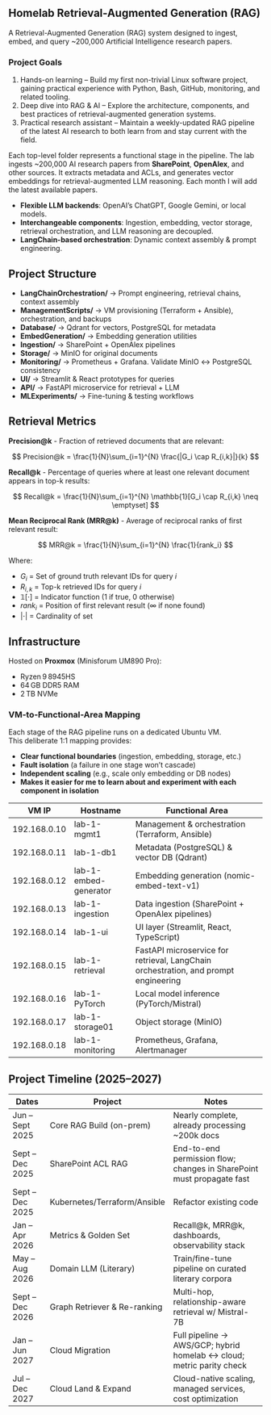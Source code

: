 ## Homelab Retrieval-Augmented Generation (RAG)  

A Retrieval-Augmented Generation (RAG) system designed to ingest, embed, and query ~200,000 Artificial Intelligence research papers.

### Project Goals
1.	Hands-on learning – Build my first non-trivial Linux software project, gaining practical experience with Python, Bash, GitHub, monitoring, and related tooling.
2.	Deep dive into RAG & AI – Explore the architecture, components, and best practices of retrieval-augmented generation systems.
3.	Practical research assistant – Maintain a weekly-updated RAG pipeline of the latest AI research to both learn from and stay current with the field.

Each top-level folder represents a functional stage in the pipeline. The lab ingests ~200,000 AI research papers from **SharePoint**, **OpenAlex**, and other sources. It extracts metadata and ACLs, and generates vector embeddings for retrieval-augmented LLM reasoning. Each month I will add the latest available papers. 

- **Flexible LLM backends**: OpenAI’s ChatGPT, Google Gemini, or local models.  
- **Interchangeable components**: Ingestion, embedding, vector storage, retrieval orchestration, and LLM reasoning are decoupled.  
- **LangChain-based orchestration**: Dynamic context assembly & prompt engineering.  

## Project Structure  

- **LangChainOrchestration/** → Prompt engineering, retrieval chains, context assembly  
- **ManagementScripts/** → VM provisioning (Terraform + Ansible), orchestration, and backups 
- **Database/** → Qdrant for vectors, PostgreSQL for metadata  
- **EmbedGeneration/** → Embedding generation utilities  
- **Ingestion/** → SharePoint + OpenAlex pipelines  
- **Storage/** → MinIO for original documents  
- **Monitoring/** → Prometheus + Grafana. Validate MinIO ↔ PostgreSQL consistency  
- **UI/** → Streamlit & React prototypes for queries  
- **API/** → FastAPI microservice for retrieval + LLM  
- **MLExperiments/** → Fine-tuning & testing workflows

## Retrieval Metrics

**Precision@k** - Fraction of retrieved documents that are relevant:

$$
Precision@k = \frac{1}{N}\sum_{i=1}^{N} \frac{|G_i \cap R_{i,k}|}{k}
$$

**Recall@k** - Percentage of queries where at least one relevant document appears in top-k results:

$$
Recall@k = \frac{1}{N}\sum_{i=1}^{N} \mathbb{1}[G_i \cap R_{i,k} \neq \emptyset]
$$

**Mean Reciprocal Rank (MRR@k)** - Average of reciprocal ranks of first relevant result:

$$
MRR@k = \frac{1}{N}\sum_{i=1}^{N} \frac{1}{rank_i}
$$

Where:
- $G_i$ = Set of ground truth relevant IDs for query $i$
- $R_{i,k}$ = Top-k retrieved IDs for query $i$
- $\mathbb{1}[\cdot]$ = Indicator function (1 if true, 0 otherwise)
- $rank_i$ = Position of first relevant result (∞ if none found)
- $|\cdot|$ = Cardinality of set


## Infrastructure  

Hosted on **Proxmox** (Minisforum UM890 Pro):  
- Ryzen 9 8945HS  
- 64 GB DDR5 RAM  
- 2 TB NVMe  

### VM-to-Functional-Area Mapping  

Each stage of the RAG pipeline runs on a dedicated Ubuntu VM.  
This deliberate 1:1 mapping provides:  
- **Clear functional boundaries** (ingestion, embedding, storage, etc.)  
- **Fault isolation** (a failure in one stage won’t cascade)  
- **Independent scaling** (e.g., scale only embedding or DB nodes)  
- **Makes it easier for me to learn about and experiment with each component in isolation**  

| VM IP         | Hostname            | Functional Area             |
|---------------|--------------------|-----------------------------|
| 192.168.0.10  | lab-1-mgmt1        | Management & orchestration (Terraform, Ansible) |
| 192.168.0.11  | lab-1-db1          | Metadata (PostgreSQL) & vector DB (Qdrant) |
| 192.168.0.12  | lab-1-embed-generator | Embedding generation (nomic-embed-text-v1) |
| 192.168.0.13  | lab-1-ingestion    | Data ingestion (SharePoint + OpenAlex pipelines) |
| 192.168.0.14  | lab-1-ui           | UI layer (Streamlit, React, TypeScript) |
| 192.168.0.15  | lab-1-retrieval    | FastAPI microservice for retrieval, LangChain orchestration, and prompt engineering  |
| 192.168.0.16  | lab-1-PyTorch      | Local model inference (PyTorch/Mistral) |
| 192.168.0.17  | lab-1-storage01    | Object storage (MinIO) |
| 192.168.0.18  | lab-1-monitoring   | Prometheus, Grafana, Alertmanager |


## Project Timeline (2025–2027)

| Dates              | Project                          | Notes                                                                 |
|--------------------|----------------------------------|-----------------------------------------------------------------------|
| Jun – Sept 2025    | Core RAG Build (on-prem)         | Nearly complete, already processing ~200k docs                        |
| Sept – Dec 2025    | SharePoint ACL RAG               | End-to-end permission flow; changes in SharePoint must propagate fast |
| Sept – Dec 2025    | Kubernetes/Terraform/Ansible     | Refactor existing code              |
| Jan – Apr 2026     | Metrics & Golden Set             | Recall@k, MRR@k, dashboards, observability stack                      |
| May – Aug 2026     | Domain LLM (Literary)            | Train/fine-tune pipeline on curated literary corpora                  |
| Sept – Dec 2026    | Graph Retriever & Re-ranking     | Multi-hop, relationship-aware retrieval w/ Mistral-7B                 |
| Jan – Jun 2027     | Cloud Migration                  | Full pipeline → AWS/GCP; hybrid homelab ↔ cloud; metric parity check  |
| Jul – Dec 2027     | Cloud Land & Expand              | Cloud-native scaling, managed services, cost optimization             |

